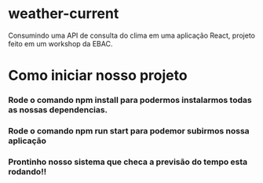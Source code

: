# weather-current
Consumindo uma API de consulta do clima em uma aplicação React, projeto feito em um workshop da EBAC.

# Como iniciar nosso projeto
### Rode o comando npm install para podermos instalarmos todas as nossas dependencias.
### Rode o comando npm run start para podemor subirmos nossa aplicação
### Prontinho nosso sistema que checa a previsão do tempo esta rodando!!
